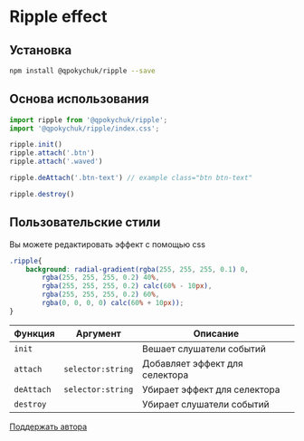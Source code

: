 # Ripple effect

## Установка

```bash
npm install @qpokychuk/ripple --save
```

## Основа использования

```js
import ripple from '@qpokychuk/ripple';
import '@qpokychuk/ripple/index.css';

ripple.init()
ripple.attach('.btn')
ripple.attach('.waved')

ripple.deAttach('.btn-text') // example class="btn btn-text"

ripple.destroy()

```

## Пользовательские стили

Вы можете редактировать эффект с помощью css

```css
.ripple{
    background: radial-gradient(rgba(255, 255, 255, 0.1) 0,
        rgba(255, 255, 255, 0.2) 40%,
        rgba(255, 255, 255, 0.2) calc(60% - 10px),
        rgba(255, 255, 255, 0.2) 60%,
        rgba(0, 0, 0, 0) calc(60% + 10px));
}
```



| Функция | Аргумент | Описание |
|---|---|---|
| `init`     |                   | Вешает слушатели событий |
| `attach`   | `selector:string` | Добавляет эффект для селектора  |
| `deAttach` | `selector:string` | Убирает эффект для селектора |
| `destroy`  |                   | Убирает слушатели событий |

[Поддержать автора](https://www.tinkoff.ru/rm/yuferov.sergey18/NC17C11734)